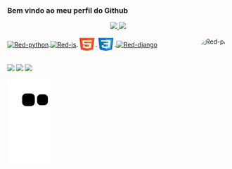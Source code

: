### Bem vindo ao meu perfil do Github

<div align="center">
  <a href="https://github.com/llredxd">
  <img height="180em" src="https://github-readme-stats.vercel.app/api?username=llredxd&show_icons=true&theme=codeSTACKr&include_all_commits=true&count_private=true"/>
  <img height="180em" src="https://github-readme-stats.vercel.app/api/top-langs/?username=llredxd&layout=compact&langs_count=7&theme=codeSTACKr"/>
</div>
<div style="display: inline_block"><br>
  <img align="center" alt="Red-python" height="30" width="40" src="https://cdn.jsdelivr.net/gh/devicons/devicon/icons/python/python-original.svg">
  <img align="center" alt="Red-js" height="30" width="40" src="https://cdn.jsdelivr.net/gh/devicons/devicon/icons/javascript/javascript-original.svg">
  <img align="center" alt="Red-HTML" height="30" width="40" src="https://raw.githubusercontent.com/devicons/devicon/master/icons/html5/html5-original.svg">
  <img align="center" alt="Red-CSS" height="30" width="40" src="https://raw.githubusercontent.com/devicons/devicon/master/icons/css3/css3-original.svg">
    <img align="center" alt="Red-django" height="60" width="70" src="https://cdn.jsdelivr.net/gh/devicons/devicon/icons/django/django-original.svg"> 
  <img align="right" alt="Red-pic" height="150" style="border-radius:50px;" src="https://user-images.githubusercontent.com/59977779/156566108-a40df82b-3ce7-4fdd-9d9e-452e73b06cc1.jpg">
 
</div>
  
  ##
 
<div> 
  <a href = "mailto:ghneira8@gmail.com"><img src="https://img.shields.io/badge/-Gmail-%23333?style=for-the-badge&logo=gmail&logoColor=white" target="_blank"></a>
  <a href = "https://github.com/llRedXD"><img src="https://img.shields.io/badge/GitHub-100000?style=for-the-badge&logo=github&logoColor=white" target="_blank"></a>
  <a href="https://open.spotify.com/user/9h04ufs1kt7f6rewtms93mfi4?si=ec1abe6af0384f6b" target="_blank"><img src="https://img.shields.io/badge/Spotify-1ED760?&style=for-the-badge&logo=spotify&logoColor=white" target="_blank"></a> 
 
  ![Snake animation](https://github.com/rafaballerini/rafaballerini/blob/output/github-contribution-grid-snake.svg)
 
</div>
